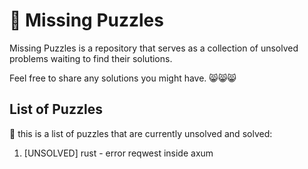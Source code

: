 # 🧩 Missing Puzzles

Missing Puzzles is a repository that serves as a collection of unsolved problems waiting to find their solutions.

Feel free to share any solutions you might have. 😸😸😸

## List of Puzzles

🧪 this is a list of puzzles that are currently unsolved and solved:

1. [UNSOLVED] rust - error reqwest inside axum
